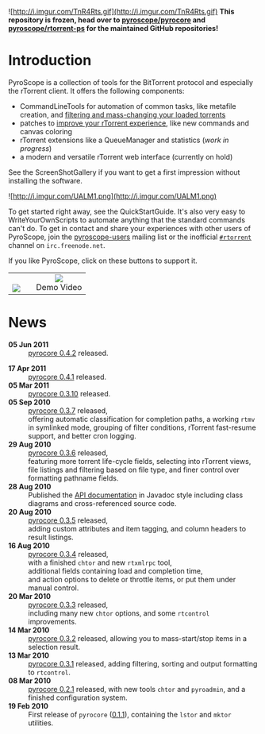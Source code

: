 

![http://i.imgur.com/TnR4Rts.gif](http://i.imgur.com/TnR4Rts.gif)
**This repository is frozen, head over to [pyroscope/pyrocore](https://github.com/pyroscope/pyrocore) and [pyroscope/rtorrent-ps](https://github.com/pyroscope/rtorrent-ps) for the maintained GitHub repositories!**


# Introduction #

PyroScope is a collection of tools for the BitTorrent protocol and especially the rTorrent client. It offers the following components:
  * CommandLineTools for automation of common tasks, like metafile creation, and [filtering and mass-changing your loaded torrents](RtControlExamples.md)
  * patches to [improve your rTorrent experience](RtorrentExtended.md), like new commands and canvas coloring
  * rTorrent extensions like a QueueManager and statistics (_work in progress_)
  * a modern and versatile rTorrent web interface (currently on hold)

See the ScreenShotGallery if you want to get a first impression without installing the software.

![http://i.imgur.com/UALM1.png](http://i.imgur.com/UALM1.png)

To get started right away, see the QuickStartGuide. It's also very easy to WriteYourOwnScripts to automate anything that the standard commands can't do. To get in contact and share your experiences with other users of PyroScope, join the [pyroscope-users](http://groups.google.com/group/pyroscope-users) mailing list or the inofficial <a href='irc://irc.freenode.net/rtorrent'><code>#rtorrent</code></a> channel on `irc.freenode.net`.

If you like PyroScope, click on these buttons to support it.
<table border='0'><tr valign='middle'>
<td><br /><img src='http://i.imgur.com/hAdjM.gif' /></td>
<td><wiki:gadget url="http://www.ohloh.net/p/346666/widgets/project_users.xml?style=red" height="100"  border="0" /></td>
<td align='center'><a href='http://youtu.be/Bv-oajBgsSU'><img src='http://i.imgur.com/5FPx5.png' /></a><br />  Demo Video</td>
</tr></table>

# News #

<dl>
<dt><b>05 Jun 2011</b></dt><dd><a href='http://freshmeat.net/projects/pyrocore/releases/332769'>pyrocore 0.4.2</a> released.</dd>

<dl>
<dt><b>17 Apr 2011</b></dt><dd><a href='http://freshmeat.net/projects/pyrocore/releases/331021'>pyrocore 0.4.1</a> released.</dd>

<dt><b>05 Mar 2011</b></dt><dd><a href='http://freshmeat.net/projects/pyrocore/releases/329060'>pyrocore 0.3.10</a> released.</dd>

<dt><b>05 Sep 2010</b></dt><dd><a href='http://pypi.python.org/pypi?:action=display&name=pyrocore&version=0.3.7'>pyrocore 0.3.7</a> released,<br>
offering automatic classification for completion paths, a working <code>rtmv</code> in symlinked mode, grouping of filter conditions, rTorrent fast-resume support, and better cron logging.</dd>

<dt><b>29 Aug 2010</b></dt><dd><a href='http://pypi.python.org/pypi?:action=display&name=pyrocore&version=0.3.6'>pyrocore 0.3.6</a> released,<br>
featuring more torrent life-cycle fields, selecting into rTorrent views,<br>
file listings and filtering based on file type, and finer control over<br>
formatting pathname fields.</dd>

<dt><b>28 Aug 2010</b></dt><dd>Published the <a href='http://packages.python.org/pyrocore/apidocs/index.html'>API documentation</a> in Javadoc style including class diagrams and cross-referenced source code.</dd>

<dt><b>20 Aug 2010</b></dt><dd><a href='http://pypi.python.org/pypi?:action=display&name=pyrocore&version=0.3.5'>pyrocore 0.3.5</a> released,<br>
adding custom attributes and item tagging, and column headers to result listings.</dd>

<dt><b>16 Aug 2010</b></dt>
<dd><a href='http://pypi.python.org/pypi?:action=display&name=pyrocore&version=0.3.4'>pyrocore 0.3.4</a> released,<br>
with a finished <code>chtor</code> and new <code>rtxmlrpc</code> tool,<br>
additional fields containing load and completion time,<br>
and action options to delete or throttle items, or put them under manual control.</dd>

<dt><b>20 Mar 2010</b></dt>
<dd><a href='http://pypi.python.org/pypi?:action=display&name=pyrocore&version=0.3.3'>pyrocore 0.3.3</a> released,<br>
including many new <code>chtor</code> options, and some <code>rtcontrol</code> improvements.</dd>

<dt><b>14 Mar 2010</b></dt>
<dd><a href='http://pypi.python.org/pypi?:action=display&name=pyrocore&version=0.3.2'>pyrocore 0.3.2</a> released, allowing you to mass-start/stop items in a selection result.</dd>

<dt><b>13 Mar 2010</b></dt>
<dd><a href='http://pypi.python.org/pypi?:action=display&name=pyrocore&version=0.3.1'>pyrocore 0.3.1</a> released, adding filtering, sorting and output formatting to <code>rtcontrol</code>.</dd>

<dt><b>08 Mar 2010</b></dt>
<dd><a href='http://pypi.python.org/pypi?:action=display&name=pyrocore&version=0.2.1'>pyrocore 0.2.1</a> released, with new tools <code>chtor</code> and <code>pyroadmin</code>, and a finished configuration system.</dd>

<dt><b>19 Feb 2010</b></dt>
<dd>First release of <code>pyrocore</code> (<a href='http://pypi.python.org/pypi?:action=display&name=pyrocore&version=0.1.1'>0.1.1</a>), containing the <code>lstor</code> and <code>mktor</code> utilities.</dd>

</dl>
